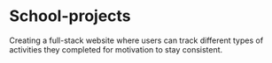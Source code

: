 # School-projects
Creating a full-stack website where users can track different types of activities they completed for motivation to stay consistent.